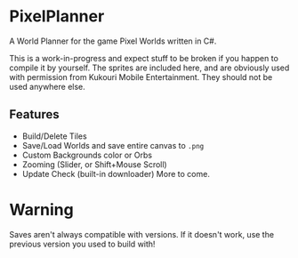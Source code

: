 # PixelPlanner
A World Planner for the game Pixel Worlds written in C#.

This is a work-in-progress and expect stuff to be broken if you happen to compile it by yourself.
The sprites are included here, and are obviously used with permission from Kukouri Mobile Entertainment. They should not be used anywhere else.

## Features
- Build/Delete Tiles
- Save/Load Worlds and save entire canvas to `.png`
- Custom Backgrounds color or Orbs
- Zooming (Slider, or Shift+Mouse Scroll)
- Update Check (built-in downloader)
More to come.

# Warning
Saves aren't always compatible with versions. If it doesn't work, use the previous version you used to build with!
